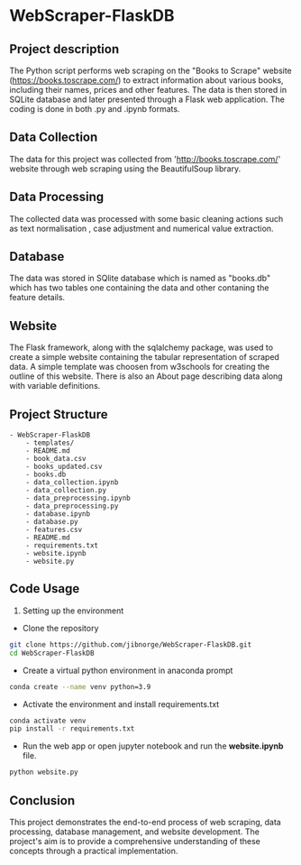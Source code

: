 # WebScraper-FlaskDB
## Project description

The Python script performs web scraping on the "Books to Scrape" website (https://books.toscrape.com/) to extract information about various books, including their names, prices and other features. The data is then stored in SQLite database and later presented through a Flask web application. The coding is done in both .py and .ipynb formats.


## Data Collection

The data for this project was collected from 'http://books.toscrape.com/' website through web scraping using the BeautifulSoup library.

## Data Processing 

The collected data was processed with some basic cleaning actions such as text normalisation , case adjustment and numerical value extraction.

## Database

The data was stored in SQlite database which is named as "books.db" which has two tables one containing the data and other contaning the feature details.


## Website 

The Flask framework, along with the sqlalchemy package, was used to create a simple website containing the tabular representation of scraped data. A simple template was choosen from w3schools for creating the outline of this website. There is also an About page describing data along with variable definitions.

## Project Structure

```plaintext
- WebScraper-FlaskDB
    - templates/
    - README.md
    - book_data.csv
    - books_updated.csv
    - books.db
    - data_collection.ipynb
    - data_collection.py
    - data_preprocessing.ipynb
    - data_preprocessing.py
    - database.ipynb
    - database.py
    - features.csv
    - README.md
    - requirements.txt
    - website.ipynb
    - website.py
```

## Code Usage 

1. Setting up the environment
- Clone the repository 
```bash
git clone https://github.com/jibnorge/WebScraper-FlaskDB.git
cd WebScraper-FlaskDB
```

- Create a virtual python environment in anaconda prompt
```bash
conda create --name venv python=3.9
```

- Activate the environment and install requirements.txt
```bash
conda activate venv
pip install -r requirements.txt
```

- Run the web app or open jupyter notebook and run the **website.ipynb** file.
```bash
python website.py
```


## Conclusion
This project demonstrates the end-to-end process of web scraping, data processing, database management, and website development. The project's aim is to provide a comprehensive understanding of these concepts through a practical implementation. 
